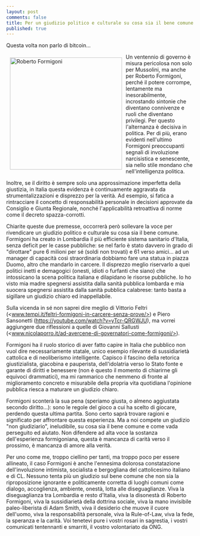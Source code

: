 ```yaml
---
layout: post
comments: false
title: Per un giudizio politico e culturale su cosa sia il bene comune
published: true
---
```


Questa volta non parlo di bitcoin…

<img src="cdn-images-1.medium.com/max/900/0*eW0GgVWafWyz6wAS" alt="Roberto Formigoni" width="300" align="left" hspace="10" vspace="10" />

Un ventennio di governo è misura pericolosa non solo per Mussolini, ma anche per Roberto Formigoni, perché il potere corrompe, lentamente ma inesorabilmente, incrostando sintonie che diventano connivenze e ruoli che diventano privilegi. Per questo l'alternanza è decisiva in politica. Per di più, erano evidenti nell'ultimo Formigoni preoccupanti segnali di involuzione narcisistica e senescente, sia nello stile mondano che nell'intelligenza politica.

Inoltre, se il diritto è sempre solo una approssimazione imperfetta della giustizia, in Italia questa evidenza è continuamente aggravata da strumentalizzazioni e disprezzo per la verità. Ad esempio, si fatica a rintracciare il concetto di responsabilità personale in decisioni approvate da Consiglio e Giunta Regionale, nonché l'applicabilità retroattiva di norme come il decreto spazza-corrotti.

Chiarite queste due premesse, occorrerà però sollevare la voce per rivendicare un giudizio politico e culturale su cosa sia il bene comune. Formigoni ha creato in Lombardia il più efficiente sistema sanitario d'Italia, senza deficit per le casse pubbliche: se nel farlo è stato davvero in grado di "dirottare" pure 6 milioni per sé (soldi non trovati) e 61 verso amici… ad un manager di capacità così straordinaria dobbiamo fare una statua in piazza Duomo, altro che mandarlo in carcere. Il disprezzo meglio riservarlo a quei politici inetti e demagogici (onesti, idioti o furfanti che siano) che intossicano la scena politica italiana e dilapidano le risorse pubbliche. Io ho visto mia madre spegnersi assistita dalla sanità pubblica lombarda e mia suocera spegnersi assistita dalla sanità pubblica calabrese: tanto basta a sigillare un giudizio chiaro ed inappellabile.

Sulla vicenda in sé non saprei dire meglio di Vittorio Feltri (<www.tempi.it/feltri-formigoni-in-carcere-senza-prove/>) e Piero Sansonetti (<https://youtube.com/watch?v=yTcr-QRGWJU>), ma vorrei aggiungere due riflessioni a quelle di Giovanni Sallusti (<www.nicolaporro.it/ad-avercene-di-governatori-come-formigoni/>).

Formigoni ha il ruolo storico di aver fatto capire in Italia che pubblico non vuol dire necessariamente statale, unico esempio rilevante di sussidiarietà cattolica e di neoliberismo intelligente. Capisco il fascino della retorica giustizialista, giacobina e pauperista, dell'idolatria verso lo Stato fonte e garante di diritti e benessere (non è questo il momento di chiarirne gli equivoci drammatici), ma mi rammarico che nemmeno di fronte al miglioramento concreto e misurabile della propria vita quotidiana l'opinione pubblica riesca a maturare un giudizio chiaro.

Formigoni sconterà la sua pena (speriamo giusta, o almeno aggiustata secondo diritto…): sono le regole del gioco a cui ha scelto di giocare, perdendo questa ultima partita. Sono certo saprà trovare ragioni e significato per affrontare questa esperienza. Ma a noi compete un giudizio "non giudiziario", ineludibile, su cosa sia il bene comune e come vada perseguito ed aiutato. Non difendere ad alta voce la sostanza dell'esperienza formigoniana, questa è mancanza di carità verso il prossimo, è mancanza di amore alla verità.

Per uno come me, troppo ciellino per tanti, ma troppo poco per essere allineato, il caso Formigoni è anche l'ennesima dolorosa constatazione dell'involuzione intimista, socialista e bergogliana del cattolicesimo italiano e di CL. Nessuno tenta più un giudizio sul bene comune che non sia la riproposizione ignorante e politicamente corretta di luoghi comuni come dialogo, accoglienza, ambiente, onestà, lotta alle diseguaglianze. Viva la diseguaglianza tra Lombardia e resto d'Italia, viva la disonestà di Roberto Formigoni, viva la sussidiarietà della dottrina sociale, viva la mano invisibile paleo-liberista di Adam Smith, viva il desiderio che muove il cuore dell'uomo, viva la responsabilità personale, viva la Rule-of-Law, viva la fede, la speranza e la carità. Voi tenetevi pure i vostri rosari in sagrestia, i vostri comunicati tentennanti e smarriti, il vostro volontariato da ONG.
